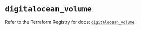 # `digitalocean_volume`

Refer to the Terraform Registry for docs: [`digitalocean_volume`](https://registry.terraform.io/providers/digitalocean/digitalocean/2.46.0/docs/resources/volume).
